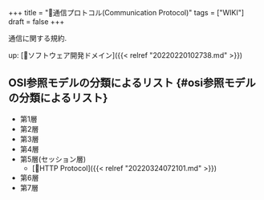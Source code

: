 +++
title = "📝通信プロトコル(Communication Protocol)"
tags = ["WIKI"]
draft = false
+++

通信に関する規約.

up: [📂ソフトウェア開発ドメイン]({{< relref "20220220102738.md" >}})


## OSI参照モデルの分類によるリスト {#osi参照モデルの分類によるリスト}

-   第1層
-   第2層
-   第3層
-   第4層
-   第5層(セッション層)
    -   [📝HTTP Protocol]({{< relref "20220324072101.md" >}})
-   第6層
-   第7層
